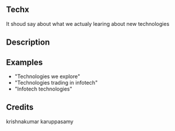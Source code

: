 ## Techx
It shoud say about what we actualy learing about new technologies

## Description


## Examples
 - "Technologies we explore"
 - "Technologies trading in infotech"
 - "Infotech technologies"


## Credits
krishnakumar karuppasamy


